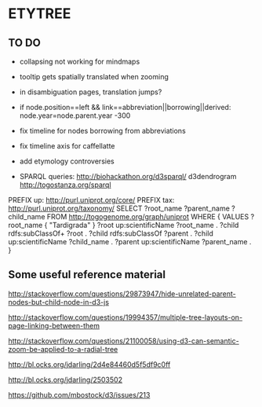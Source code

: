 # ETYTREE
## TO DO
* collapsing not working for mindmaps

* tooltip gets spatially translated when zooming

* in disambiguation pages, translation jumps?

* if node.position==left && link==abbreviation||borrowing||derived: node.year=node.parent.year -300

* fix timeline for nodes borrowing from abbreviations

* fix timeline axis for caffellatte

* add etymology controversies

* SPARQL queries: http://biohackathon.org/d3sparql/  d3dendrogram
http://togostanza.org/sparql

PREFIX up: <http://purl.uniprot.org/core/>
PREFIX tax: <http://purl.uniprot.org/taxonomy/>
SELECT ?root_name ?parent_name ?child_name
FROM <http://togogenome.org/graph/uniprot>
WHERE
{
  VALUES ?root_name { "Tardigrada" }
    ?root up:scientificName ?root_name .
      ?child rdfs:subClassOf+ ?root .
        ?child rdfs:subClassOf ?parent .
	  ?child up:scientificName ?child_name .
	    ?parent up:scientificName ?parent_name .
	    }



## Some useful reference material

http://stackoverflow.com/questions/29873947/hide-unrelated-parent-nodes-but-child-node-in-d3-js

http://stackoverflow.com/questions/19994357/multiple-tree-layouts-on-page-linking-between-them

http://stackoverflow.com/questions/21100058/using-d3-can-semantic-zoom-be-applied-to-a-radial-tree

http://bl.ocks.org/jdarling/2d4e84460d5f5df9c0ff

http://bl.ocks.org/jdarling/2503502

https://github.com/mbostock/d3/issues/213
